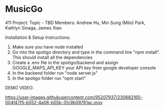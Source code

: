 # MusicGo
411 Project: Topic - TBD
Members: Andrew Hu, Min Sung (Milo) Park, Kathlyn Sinaga, James Xiao

Installation & Setup Instructions:
1) Make sure you have node installed
2) Go into the spotigo directory and type in the command line "npm install". This should install all the dependencies
3) Create a .env file in the spotigo/backend and assign GOOGLE_MAPS_API_KEY your API key from google developer console
4) In the backend folder run "node server.js"
5) In the spotigo folder run "npm start"

DEMO VIDEO:


https://user-images.githubusercontent.com/95207937/230682165-004f47f5-b552-4a06-b55b-31c9b09781ac.mov

